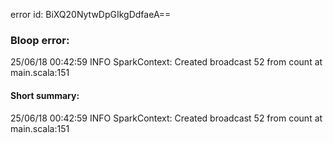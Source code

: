 error id: BiXQ20NytwDpGIkgDdfaeA==
### Bloop error:

25/06/18 00:42:59 INFO SparkContext: Created broadcast 52 from count at main.scala:151
#### Short summary: 

25/06/18 00:42:59 INFO SparkContext: Created broadcast 52 from count at main.scala:151